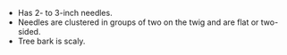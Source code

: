 * Has 2- to 3-inch needles.
* Needles are clustered in groups of two on the twig and are flat or two-sided.
* Tree bark is scaly.
